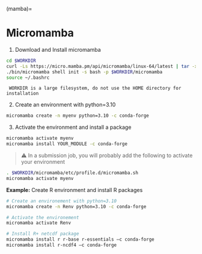 (mamba)=

# Micromamba

1. Download  and Install micromamba
```bash
cd $WORKDIR
curl -Ls https://micro.mamba.pm/api/micromamba/linux-64/latest | tar -xvj bin/micromamba
./bin/micromamba shell init -s bash -p $WORKDIR/micromamba
source ~/.bashrc
```

```{warning}
 WORKDIR is a large filesystem, do not use the HOME directory for installation
```

2. Create an environment with python=3.10
   
```bash
micromamba create -n myenv python=3.10 -c conda-forge
```

3. Activate the environment and install a package
   
```bash
micromamba activate myenv
micromamba install YOUR_MODULE -c conda-forge
```

>:warning: In a submission job, you will probably add the following to activate your environment

```bash
. $WORKDIR/micromamba/etc/profile.d/micromamba.sh
micromamba activate myenv
```

**Example:** Create R environment and install R packages

```bash
# Create an environement with python=3.10
micromamba create -n Renv python=3.10 -c conda-forge

# Activate the environement
micromamba activate Renv

# Install R+ netcdf package
micromamba install r r-base r-essentials –c conda-forge
micromamba install r-ncdf4 –c conda-forge
```
